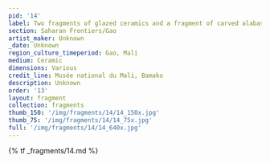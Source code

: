 ```yaml
---
pid: '14'
label: Two fragments of glazed ceramics and a fragment of carved alabaster
section: Saharan Frontiers/Gao
artist_maker: Unknown
_date: Unknown
region_culture_timeperiod: Gao, Mali
medium: Ceramic
dimensions: Various
credit_line: Musée national du Mali, Bamako
description: Unknown
order: '13'
layout: fragment
collection: fragments
thumb_150: '/img/fragments/14/14_150x.jpg'
thumb_75: '/img/fragments/14/14_75x.jpg'
full: '/img/fragments/14/14_640x.jpg'
---
```


{% tf _fragments/14.md %}
